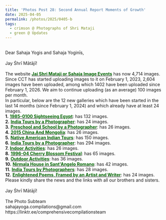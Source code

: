```yaml
---
title: 'Photos Post 28: Second Annual Report Moments of Growth'
date: 2025-04-05
permalink: /photos/2025/0405-b
tags:
  - crimson @ Photographs of Shri Mataji
  - green @ Updates
---
```


<p>
<br>
Dear Sahaja Yogis and Sahaja Yoginīs,<br>
<br>
Jay Śhrī Mātājī!<br>
<br>
The website <a href="https://imageevent.com/sahaja"> <font color="DarkGreen"><b>Jai Shri Mataji or Sahaja Image Events</b></font></a> has now 4,714 images. Since CCT has started uploading images to it on February 1, 2023, 2,604 images have been uploaded, among which 1402 have been uploaded since February 1, 2026. We aim to continue uploading (as an average) 100 images per month.<br>
In particular, below are the 12 new galleries which have been started in the last 14 months (since February 1, 2024) and which already have at least 24 images.<br>
<b>1.</b> <a href="https://imageevent.com/sahaja/momentsofgrowth/19850100sightseeingegypt"> <font color="DarkGreen"><b>1985-0100 Sightseeing Egypt</b></font></a>: has 132 images.<br>
<b>2.</b> <a href="https://imageevent.com/sahaja/momentsofgrowth/indiatoursbyalessandrapallini"> <font color="DarkGreen"><b>India Tours by a Photographer</b></font></a>: has 24 images.<br>
<b>3.</b> <a href="https://imageevent.com/sahaja/momentsofgrowth/preschoolandschoolbyalessandrapall"> <font color="DarkGreen"><b>Preschool and School by a Photographer</b></font></a>: has 26 images.<br>
<b>4.</b> <a href="https://imageevent.com/sahaja/art/photographicartofannamancini/https://imageevent.com/sahaja/art/photographicartofannamancini/2015chinaandmongolia"> <font color="DarkGreen"><b>2015 China And Mongolia</b></font></a>: has 26 images.<br>
<b>5.</b> <a href="https://imageevent.com/sahaja/momentsofgrowth/nativeamericanindiantoursbyannaman"> <font color="DarkGreen"><b>Native American Indian Tours</b></font></a>: has 150 images.<br>
<b>6.</b> <a href="https://imageevent.com/sahaja/momentsofgrowth/indiatoursbyrosalynannetildesley"> <font color="DarkGreen"><b>India Tours by a Photographer</b></font></a>: has  294 images.<br>
<b>7.</b> <a href="https://imageevent.com/sahaja/momentsofgrowth/indooractivities"> <font color="DarkGreen"><b>Indoor Activities</b></font></a>: has 26 images.<br>
<b>8.</b> <a href="https://imageevent.com/sahaja/art/photographicartofjobajescu/199604cherryblossomfestival"> <font color="DarkGreen"><b>1996-04 Cherry Blossom Festival</b></font></a>: has 65 images.<br>
<b>9.</b> <a href="https://imageevent.com/sahaja/momentsofgrowth/outdooractivities"> <font color="DarkGreen"><b>Outdoor Activities</b></font></a>: has  36 images.<br>
<b>10.</b> <a href="https://imageevent.com/sahaja/shrimatajisplaces/nirmalahouseinsantangeloromano"> <font color="DarkGreen"><b>Nirmala House in Sant'Angelo Romano</b></font></a>: has  42 images.<br>
<b>11.</b> <a href="https://imageevent.com/sahaja/momentsofgrowth/indiatoursbysaugstads"> <font color="DarkGreen"><b>India Tours by Photographers</b></font></a>: has 28 images.<br>
<b>12.</b> <a href="https://imageevent.com/sahaja/art/enlightenedpoemsframedbyedsaugstad"> <font color="DarkGreen"><b>Enlightened Poems, Framed by an Artist and Writer</b></font></a>: has  24 images.<br>
Please kindly share the news and the links with all our brothers and sisters.<br>
<br>
Jay Śhrī Mātājī!<br>
<br>
The Photo Subteam<br>
sahajayoga.compilations@gmail.com<br>
https://linktr.ee/comprehensivecompilationsteam<br>
</p>